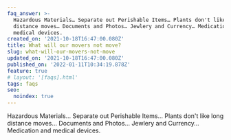 ```yaml
---
faq_answer: >-
  Hazardous Materials… Separate out Perishable Items… Plants don't like long
  distance moves… Documents and Photos… Jewlery and Currency… Medication and
  medical devices.
created_on: '2021-10-18T16:47:00.080Z'
title: What will our movers not move?
slug: what-will-our-movers-not-move
updated_on: '2021-10-18T16:47:00.080Z'
published_on: '2022-01-11T10:34:19.878Z'
feature: true
# layout: '[faqs].html'
tags: faqs
seo:
  noindex: true
---
```

Hazardous Materials… Separate out Perishable Items… Plants don't like long
distance moves… Documents and Photos… Jewlery and Currency… Medication and
medical devices.